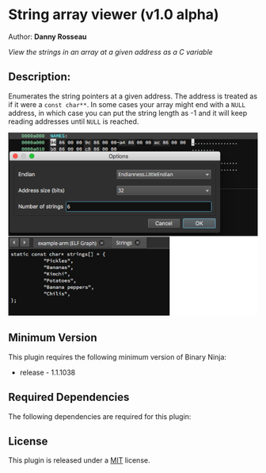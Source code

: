 # String array viewer (v1.0 alpha)
Author: **Danny Rosseau**

_View the strings in an array at a given address as a C variable_

## Description:
Enumerates the string pointers at a given address. The address is treated as if it were a `const char**`. In some cases your array might end with a `NULL` address, in which case you can put the string length as -1 and it will keep reading addresses until `NULL` is reached.

![Using on the example binary](example-image.png)

## Minimum Version

This plugin requires the following minimum version of Binary Ninja:

 * release - 1.1.1038


## Required Dependencies

The following dependencies are required for this plugin:



## License
This plugin is released under a [MIT](LICENSE) license.


